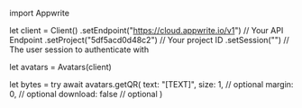 import Appwrite

let client = Client()
    .setEndpoint("https://cloud.appwrite.io/v1") // Your API Endpoint
    .setProject("5df5acd0d48c2") // Your project ID
    .setSession("") // The user session to authenticate with

let avatars = Avatars(client)

let bytes = try await avatars.getQR(
    text: "[TEXT]",
    size: 1, // optional
    margin: 0, // optional
    download: false // optional
)

